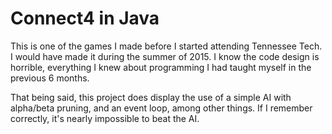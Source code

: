 # Connect4 in Java

This is one of the games I made before I started attending Tennessee Tech. I would have made it during the summer of 2015. I know the code design is horrible, everything I knew about programming I had taught myself in the previous 6 months.

That being said, this project does display the use of a simple AI with alpha/beta pruning, and an event loop, among other things. If I remember correctly, it's nearly impossible to beat the AI.
